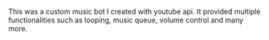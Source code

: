 This was a custom music bot I created with youtube api. It provided multiple functionalities such as looping, music queue, volume control and many more.
